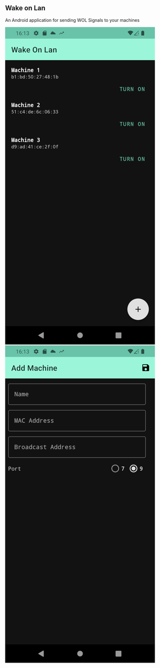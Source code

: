 ## Wake on Lan
An Android application for sending WOL Signals to your machines

![Add Machine](screenshots/machine_list.png)
![Add Machine](screenshots/add_machine.png)
